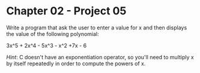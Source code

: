 # Chapter 02 - Project 05

Write a program that ask the user to enter a value for x and then displays the value of the following polynomial:  

3x^5 + 2x^4 - 5x^3 - x^2 +7x - 6  

_Hint_: C doesn't have an exponentiation operator, so you'll need to multiply x by itself repeatedly in order to compute the powers of x.  
